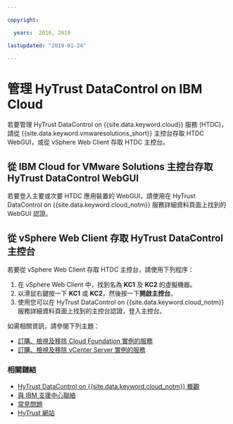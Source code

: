 ```yaml
---

copyright:

  years:  2016, 2019

lastupdated: "2019-01-24"

---
```


# 管理 HyTrust DataControl on IBM Cloud

若要管理 HyTrust DataControl on {{site.data.keyword.cloud}} 服務 (HTDC)，請從 {{site.data.keyword.vmwaresolutions_short}} 主控台存取 HTDC WebGUI，或從 vSphere Web Client 存取 HTDC 主控台。

## 從 IBM Cloud for VMware Solutions 主控台存取 HyTrust DataControl WebGUI

若要登入主要或次要 HTDC 應用裝置的 WebGUI，請使用在 HyTrust DataControl on {{site.data.keyword.cloud_notm}} 服務詳細資料頁面上找到的 WebGUI 認證。

## 從 vSphere Web Client 存取 HyTrust DataControl 主控台

若要從 vSphere Web Client 存取 HTDC 主控台，請使用下列程序：
1. 在 vSphere Web Client 中，找到名為 **KC1** 及 **KC2** 的虛擬機器。
2. 以滑鼠右鍵按一下 **KC1** 或 **KC2**，然後按一下**開啟主控台**。
3. 使用您可以在 HyTrust DataControl on {{site.data.keyword.cloud_notm}} 服務詳細資料頁面上找到的主控台認證，登入主控台。

如需相關資訊，請參閱下列主題：
* [訂購、檢視及移除 Cloud Foundation 實例的服務](/docs/services/vmwaresolutions/sddc/sd_addingremovingservices.html)
* [訂購、檢視及移除 vCenter Server 實例的服務](/docs/services/vmwaresolutions/vcenter/vc_addingremovingservices.html)

### 相關鏈結

* [HyTrust DataControl on {{site.data.keyword.cloud_notm}} 概觀](/docs/services/vmwaresolutions/services/htdc_considerations.html)
* [與 IBM 支援中心聯絡](/docs/services/vmwaresolutions/vmonic/trbl_support.html)
* [常見問題](/docs/services/vmwaresolutions/vmonic/faq.html)
* [HyTrust 網站](https://www.hytrust.com/)
